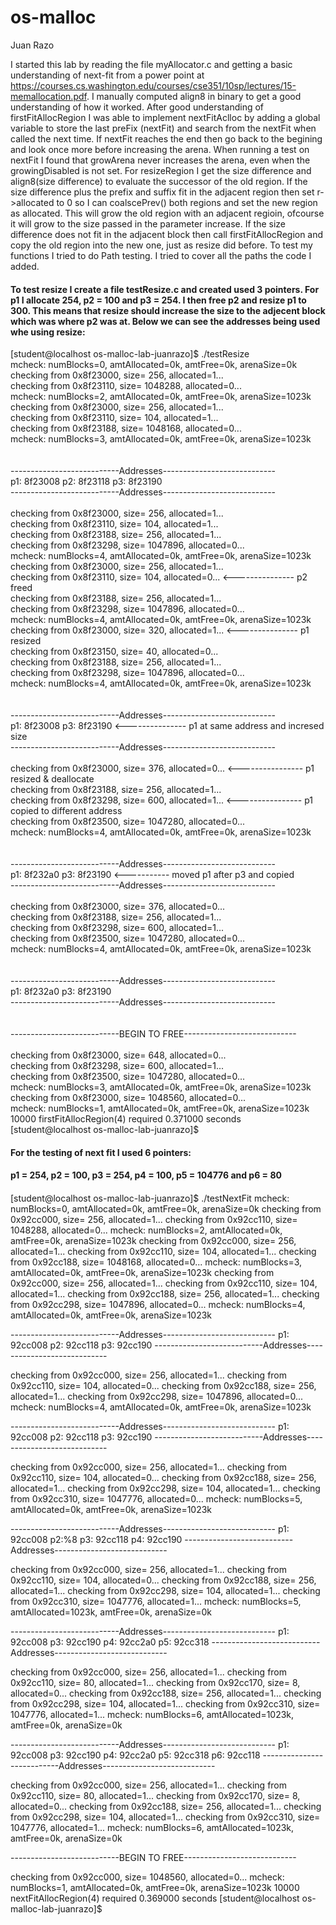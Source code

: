 # os-malloc

Juan Razo

I started this lab by reading the file myAllocator.c and getting a basic understanding of next-fit from a power point at 
https://courses.cs.washington.edu/courses/cse351/10sp/lectures/15-memallocation.pdf. I manually computed align8 in binary to 
get a good understanding of how it worked. After good understanding of firstFitAllocRegion I was able to implement
nextFitAclloc by adding a global variable to store the last preFix (nextFit) and search from the nextFit when called the next 
time. If nextFit reaches the end then go back to the begining and look once more before increasing the arena. When running
a test on nextFit I found that growArena never increases the arena, even when the growingDisabled is not set. For resizeRegion 
I get the size difference and align8(size difference) to evaluate the successor of the old region. If the size difference plus
the prefix and suffix fit in the adjacent region then set r->allocated to 0 so I can coalscePrev() both regions and set the 
new region as allocated. This will grow the old region with an adjacent regioin, ofcourse it will grow to the size passed in 
the parameter increase. If the size difference does not fit in the adjacent block then call firstFitAllocRegion and copy the 
old region into the new one, just as resize did before. To test my functions I tried to do Path testing. I tried to cover all
the paths the code I added. 

#### To test resize I create a file testResize.c and created used 3 pointers. For p1 I allocate 254, p2 = 100 and p3 = 254. I then free p2 and resize p1 to 300. This means that resize should increase the size to the adjecent block which was where p2 was at. Below we can see the addresses being used whe using resize:

[student@localhost os-malloc-lab-juanrazo]$ ./testResize  <br />
 mcheck: numBlocks=0, amtAllocated=0k, amtFree=0k, arenaSize=0k <br />
  checking from 0x8f23000, size=     256, allocated=1... <br />
  checking from 0x8f23110, size= 1048288, allocated=0...<br />
 mcheck: numBlocks=2, amtAllocated=0k, amtFree=0k, arenaSize=1023k<br />
  checking from 0x8f23000, size=     256, allocated=1...<br />
  checking from 0x8f23110, size=     104, allocated=1...<br />
  checking from 0x8f23188, size= 1048168, allocated=0...<br />
 mcheck: numBlocks=3, amtAllocated=0k, amtFree=0k, arenaSize=1023k<br />
<br />
<br />
---------------------------Addresses----------------------------<br />
p1: 8f23008 	p2: 8f23118 	p3: 8f23190<br />
---------------------------Addresses----------------------------<br />
<br />
  checking from 0x8f23000, size=     256, allocated=1...<br />
  checking from 0x8f23110, size=     104, allocated=1...<br />
  checking from 0x8f23188, size=     256, allocated=1...<br />
  checking from 0x8f23298, size= 1047896, allocated=0...<br />
 mcheck: numBlocks=4, amtAllocated=0k, amtFree=0k, arenaSize=1023k<br />
  checking from 0x8f23000, size=     256, allocated=1...<br />
  checking from 0x8f23110, size=     104, allocated=0...			<--------------- p2 freed<br />
  checking from 0x8f23188, size=     256, allocated=1...<br />
  checking from 0x8f23298, size= 1047896, allocated=0...<br />
 mcheck: numBlocks=4, amtAllocated=0k, amtFree=0k, arenaSize=1023k<br />
  checking from 0x8f23000, size=     320, allocated=1...			<--------------- p1 resized<br />
  checking from 0x8f23150, size=      40, allocated=0...<br />
  checking from 0x8f23188, size=     256, allocated=1...<br />
  checking from 0x8f23298, size= 1047896, allocated=0...<br />
 mcheck: numBlocks=4, amtAllocated=0k, amtFree=0k, arenaSize=1023k<br />
<br />
<br />
---------------------------Addresses----------------------------<br />
p1: 8f23008 	p3: 8f23190										<--------------- p1 at same address and incresed size<br />
---------------------------Addresses----------------------------<br />
<br />
  checking from 0x8f23000, size=     376, allocated=0...   <---------------- p1 resized & deallocate <br />
  checking from 0x8f23188, size=     256, allocated=1...<br />
  checking from 0x8f23298, size=     600, allocated=1...   <---------------- p1 copied to different address<br />
  checking from 0x8f23500, size= 1047280, allocated=0...<br />
 mcheck: numBlocks=4, amtAllocated=0k, amtFree=0k, arenaSize=1023k<br />
<br />
<br />
---------------------------Addresses----------------------------<br />
p1: 8f232a0 	p3: 8f23190                          <----------- moved p1 after p3 and copied<br />
---------------------------Addresses----------------------------<br />
<br />
  checking from 0x8f23000, size=     376, allocated=0...<br />
  checking from 0x8f23188, size=     256, allocated=1...<br />
  checking from 0x8f23298, size=     600, allocated=1...<br />
  checking from 0x8f23500, size= 1047280, allocated=0...<br />
 mcheck: numBlocks=4, amtAllocated=0k, amtFree=0k, arenaSize=1023k<br />
<br />
<br />
---------------------------Addresses----------------------------<br />
p1: 8f232a0 	p3: 8f23190<br />
---------------------------Addresses----------------------------<br />
<br />
<br />
---------------------------BEGIN TO FREE----------------------------<br />
<br />
  checking from 0x8f23000, size=     648, allocated=0...<br />
  checking from 0x8f23298, size=     600, allocated=1...<br />
  checking from 0x8f23500, size= 1047280, allocated=0...<br />
 mcheck: numBlocks=3, amtAllocated=0k, amtFree=0k, arenaSize=1023k<br />
  checking from 0x8f23000, size= 1048560, allocated=0...<br />
 mcheck: numBlocks=1, amtAllocated=0k, amtFree=0k, arenaSize=1023k<br />
10000 firstFitAllocRegion(4) required 0.371000 seconds<br />
[student@localhost os-malloc-lab-juanrazo]$ <br />

#### For the testing of next fit I used 6 pointers:
#### p1 = 254, p2 = 100, p3 = 254, p4 = 100, p5 = 104776 and p6 = 80
####


[student@localhost os-malloc-lab-juanrazo]$ ./testNextFit 
 mcheck: numBlocks=0, amtAllocated=0k, amtFree=0k, arenaSize=0k
  checking from 0x92cc000, size=     256, allocated=1...
  checking from 0x92cc110, size= 1048288, allocated=0...
 mcheck: numBlocks=2, amtAllocated=0k, amtFree=0k, arenaSize=1023k
  checking from 0x92cc000, size=     256, allocated=1...
  checking from 0x92cc110, size=     104, allocated=1...
  checking from 0x92cc188, size= 1048168, allocated=0...
 mcheck: numBlocks=3, amtAllocated=0k, amtFree=0k, arenaSize=1023k
  checking from 0x92cc000, size=     256, allocated=1...
  checking from 0x92cc110, size=     104, allocated=1...
  checking from 0x92cc188, size=     256, allocated=1...
  checking from 0x92cc298, size= 1047896, allocated=0...
 mcheck: numBlocks=4, amtAllocated=0k, amtFree=0k, arenaSize=1023k


---------------------------Addresses----------------------------
p1: 92cc008 	p2: 92cc118 	p3: 92cc190
---------------------------Addresses----------------------------

  checking from 0x92cc000, size=     256, allocated=1...
  checking from 0x92cc110, size=     104, allocated=0...
  checking from 0x92cc188, size=     256, allocated=1...
  checking from 0x92cc298, size= 1047896, allocated=0...
 mcheck: numBlocks=4, amtAllocated=0k, amtFree=0k, arenaSize=1023k


---------------------------Addresses----------------------------
p1: 92cc008 	p2: 92cc118 	p3: 92cc190
---------------------------Addresses----------------------------

  checking from 0x92cc000, size=     256, allocated=1...
  checking from 0x92cc110, size=     104, allocated=0...
  checking from 0x92cc188, size=     256, allocated=1...
  checking from 0x92cc298, size=     104, allocated=1...
  checking from 0x92cc310, size= 1047776, allocated=0...
 mcheck: numBlocks=5, amtAllocated=0k, amtFree=0k, arenaSize=1023k


---------------------------Addresses----------------------------
p1: 92cc008 	p2:%8 	p3: 92cc118 	p4: 92cc190
---------------------------Addresses----------------------------

  checking from 0x92cc000, size=     256, allocated=1...
  checking from 0x92cc110, size=     104, allocated=0...
  checking from 0x92cc188, size=     256, allocated=1...
  checking from 0x92cc298, size=     104, allocated=1...
  checking from 0x92cc310, size= 1047776, allocated=1...
 mcheck: numBlocks=5, amtAllocated=1023k, amtFree=0k, arenaSize=0k


---------------------------Addresses----------------------------
p1: 92cc008 	p3: 92cc190 	p4: 92cc2a0 	p5: 92cc318
---------------------------Addresses----------------------------

  checking from 0x92cc000, size=     256, allocated=1...
  checking from 0x92cc110, size=      80, allocated=1...
  checking from 0x92cc170, size=       8, allocated=0...
  checking from 0x92cc188, size=     256, allocated=1...
  checking from 0x92cc298, size=     104, allocated=1...
  checking from 0x92cc310, size= 1047776, allocated=1...
 mcheck: numBlocks=6, amtAllocated=1023k, amtFree=0k, arenaSize=0k


---------------------------Addresses----------------------------
p1: 92cc008 	p3: 92cc190 	p4: 92cc2a0 	p5: 92cc318 	p6: 92cc118
---------------------------Addresses----------------------------

  checking from 0x92cc000, size=     256, allocated=1...
  checking from 0x92cc110, size=      80, allocated=1...
  checking from 0x92cc170, size=       8, allocated=0...
  checking from 0x92cc188, size=     256, allocated=1...
  checking from 0x92cc298, size=     104, allocated=1...
  checking from 0x92cc310, size= 1047776, allocated=1...
 mcheck: numBlocks=6, amtAllocated=1023k, amtFree=0k, arenaSize=0k



---------------------------BEGIN TO FREE----------------------------

  checking from 0x92cc000, size= 1048560, allocated=0...
 mcheck: numBlocks=1, amtAllocated=0k, amtFree=0k, arenaSize=1023k
10000 nextFitAllocRegion(4) required 0.369000 seconds
[student@localhost os-malloc-lab-juanrazo]$ 


